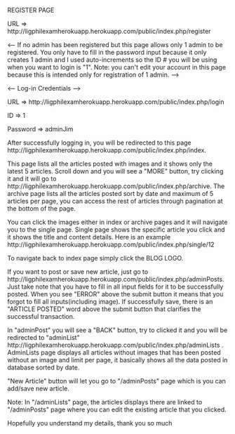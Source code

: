 <p> REGISTER PAGE </p>
<p> URL => http://ligphilexamherokuapp.herokuapp.com/public/index.php/register </p>
<-- If no admin has been registered but this page allows only 1 admin to be registered.
 You only have to fill in the password input because it only creates 1 admin and I used auto-increments so the ID # you
 will be using when you want to login is "1".
 Note: you can't edit your account in this page because this is intended only for registration of 1 admin.
-->

<p> <-- Log-in Credentials --> </p>

<p> URL => http://ligphilexamherokuapp.herokuapp.com/public/index.php/login </p>
<p> ID => 1 </p>
<p> Password => adminJim </p>

<p> 
    After successfully logging in, you will be redirected to this page http://ligphilexamherokuapp.herokuapp.com/public/index.php/index. 
</p>

<p>
    This page lists all the articles posted with images and it shows only the latest 5 articles. Scroll down and you will see a "MORE" button, try clicking it and it will go to http://ligphilexamherokuapp.herokuapp.com/public/index.php/archive. The archive page lists all the articles posted sort by date and maximum of 5 articles per page, you can access the rest of articles through pagination at the bottom of the page. 
</p>
<p> You can click the images either in index or archive pages and it will navigate you to the single page. Single page shows the specific article you click and it shows the title and content details. Here is an example  http://ligphilexamherokuapp.herokuapp.com/public/index.php/single/12 </p>

<p> To navigate back to index page simply click the BLOG LOGO. </p>

<p> If you want to post or save new article, just go to http://ligphilexamherokuapp.herokuapp.com/public/index.php/adminPosts. Just take note that you have to fill in all input fields for it to be successfully posted. When you see "ERROR" above the submit button it means that you forgot to fill all inputs(including image). If successfully save, there is an "ARTICLE POSTED" word above the submit button that clarifies the successful transaction. </p>

<p> In "adminPost" you will see a "BACK" button, try to clicked it and you will be redirected to "adminList" http://ligphilexamherokuapp.herokuapp.com/public/index.php/adminLists . AdminLists page displays all articles without images that has been posted without an image and limit per page, it basically shows all the data posted in database sorted by date. </p> <p> "New Article" button will let you go to "/adminPosts" page which is you can add/save new article.<p>

<p> Note: In "/adminLists" page, the articles displays there are linked to "/adminPosts" page where you can edit the existing article that you clicked. </p>

<p> Hopefully you understand my details, thank you so much </p>



